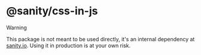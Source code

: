 # @sanity/css-in-js

> [!WARNING]
> This package is not meant to be used directly, it's an internal dependency at [sanity.io](https://www.sanity.io). Using it in production is at your own risk.
